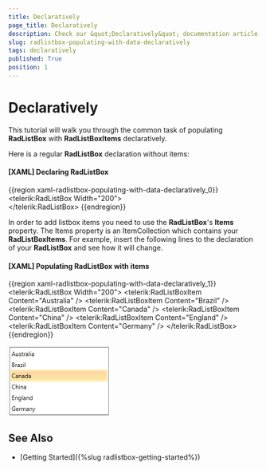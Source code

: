 ```yaml
---
title: Declaratively
page_title: Declaratively
description: Check our &quot;Declaratively&quot; documentation article for the RadListBox {{ site.framework_name }} control.
slug: radlistbox-populating-with-data-declaratively
tags: declaratively
published: True
position: 1
---
```


# Declaratively

This tutorial will walk you through the common task of populating __RadListBox__ with __RadListBoxItems__ declaratively.		

Here is a regular __RadListBox__ declaration without items:

#### __[XAML]  Declaring RadListBox__

{{region xaml-radlistbox-populating-with-data-declaratively_0}}
	<telerik:RadListBox  Width="200">			
	</telerik:RadListBox>
{{endregion}}

In order to add listbox items you need to use the __RadListBox__'s __Items__ property. The Items property is an ItemCollection which contains your __RadListBoxItems__. For example, insert the following lines to the declaration of your __RadListBox__ and see how it will change.

#### __[XAML]  Populating RadListBox with items__

{{region xaml-radlistbox-populating-with-data-declaratively_1}}
	<telerik:RadListBox  Width="200">
		<telerik:RadListBoxItem Content="Australia" />
		<telerik:RadListBoxItem Content="Brazil" />
		<telerik:RadListBoxItem Content="Canada" />
		<telerik:RadListBoxItem Content="China" />
		<telerik:RadListBoxItem Content="England" />
		<telerik:RadListBoxItem Content="Germany" />
	</telerik:RadListBox>
{{endregion}}

![radlistbox populatingwithdata declaratively](images/radlistbox_populatingwithdata_declaratively.png)

## See Also

 * [Getting Started]({%slug radlistbox-getting-started%})